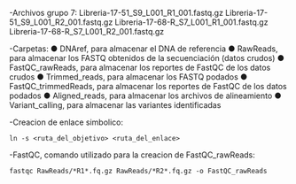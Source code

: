 -Archivos grupo 7:
Libreria-17-51_S9_L001_R1_001.fastq.gz
Libreria-17-51_S9_L001_R2_001.fastq.gz
Libreria-17-68-R_S7_L001_R1_001.fastq.gz
Libreria-17-68-R_S7_L001_R2_001.fastq.gz


-Carpetas:
● DNAref, para almacenar el DNA de referencia
● RawReads, para almacenar los FASTQ obtenidos de la secuenciación (datos crudos)
● FastQC_rawReads, para almacenar los reportes de FastQC de los datos crudos
● Trimmed_reads, para almacenar los FASTQ podados
● FastQC_trimmedReads, para almacenar los reportes de FastQC de los datos podados
● Aligned_reads, para almacenar los archivos de alineamiento
● Variant_calling, para almacenar las variantes identificadas

-Creacion de enlace simbolico:
```
ln -s <ruta_del_objetivo> <ruta_del_enlace>
```

-FastQC, comando utilizado para la creacion de FastQC_rawReads:
```
fastqc RawReads/*R1*.fq.gz RawReads/*R2*.fq.gz -o FastQC_rawReads
```